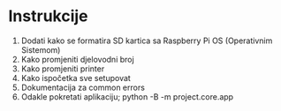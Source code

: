 # Instrukcije
1. Dodati kako se formatira SD kartica sa Raspberry Pi OS (Operativnim Sistemom)
2. Kako promjeniti djelovodni broj
3. Kako promjeniti printer
4. Kako ispočetka sve setupovat
5. Dokumentacija za common errors
6. Odakle pokretati aplikaciju; python -B -m project.core.app